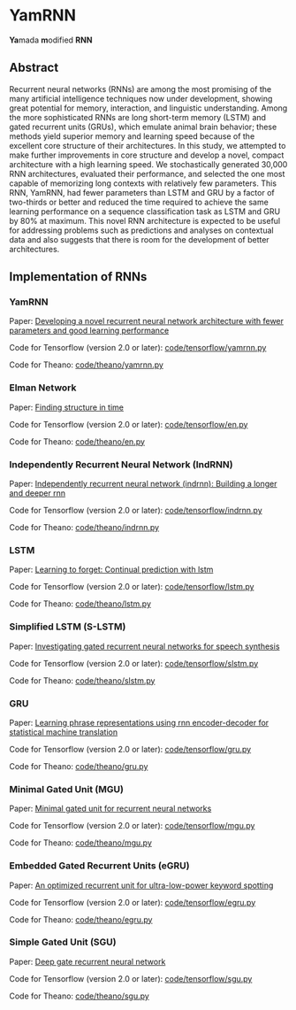 # YamRNN
**Ya**mada **m**odified **RNN**

## Abstract
Recurrent neural networks (RNNs) are among the most promising of the many artificial intelligence techniques now under development, showing great potential for memory, interaction, and linguistic understanding. Among the more sophisticated RNNs are long short-term memory (LSTM) and gated recurrent units (GRUs), which emulate animal brain behavior; these methods yield superior memory and learning speed because of the excellent core structure of their architectures. In this study, we attempted to make further improvements in core structure and develop a novel, compact architecture with a high learning speed. We stochastically generated 30,000 RNN architectures, evaluated their performance, and selected the one most capable of memorizing long contexts with relatively few parameters. This RNN, YamRNN, had fewer parameters than LSTM and GRU by a factor of two-thirds or better and reduced the time required to achieve the same learning performance on a sequence classification task as LSTM and GRU by 80% at maximum. This novel RNN architecture is expected to be useful for addressing problems such as predictions and analyses on contextual data and also suggests that there is room for the development of better architectures.

## Implementation of RNNs
### YamRNN
Paper: [Developing a novel recurrent neural network architecture with fewer parameters and good learning performance](https://www.biorxiv.org/content/10.1101/2020.04.08.031484v1)

Code for Tensorflow (version 2.0 or later): [code/tensorflow/yamrnn.py](https://github.com/yamada-kd/YamRNN/blob/master/code/tensorflow/yamrnn.py)

Code for Theano: [code/theano/yamrnn.py](https://github.com/yamada-kd/YamRNN/blob/master/code/theano/yamrnn.py)

### Elman Network
Paper: [Finding structure in time](https://www.sciencedirect.com/science/article/pii/036402139090002E)

Code for Tensorflow (version 2.0 or later): [code/tensorflow/en.py](https://github.com/yamada-kd/YamRNN/blob/master/code/tensorflow/en.py)

Code for Theano: [code/theano/en.py](https://github.com/yamada-kd/YamRNN/blob/master/code/theano/en.py)

### Independently Recurrent Neural Network (IndRNN)
Paper: [Independently recurrent neural network (indrnn): Building a longer and deeper rnn](https://arxiv.org/abs/1803.04831)

Code for Tensorflow (version 2.0 or later): [code/tensorflow/indrnn.py](https://github.com/yamada-kd/YamRNN/blob/master/code/tensorflow/indrnn.py)

Code for Theano: [code/theano/indrnn.py](https://github.com/yamada-kd/YamRNN/blob/master/code/theano/indrnn.py)

### LSTM
Paper: [Learning to forget: Continual prediction with lstm](https://www.mitpressjournals.org/doi/10.1162/089976600300015015)

Code for Tensorflow (version 2.0 or later): [code/tensorflow/lstm.py](https://github.com/yamada-kd/YamRNN/blob/master/code/tensorflow/lstm.py)

Code for Theano: [code/theano/lstm.py](https://github.com/yamada-kd/YamRNN/blob/master/code/theano/lstm.py)

### Simplified LSTM (S-LSTM)
Paper: [Investigating gated recurrent neural networks for speech synthesis](https://arxiv.org/abs/1601.02539)

Code for Tensorflow (version 2.0 or later): [code/tensorflow/slstm.py](https://github.com/yamada-kd/YamRNN/blob/master/code/tensorflow/slstm.py)

Code for Theano: [code/theano/slstm.py](https://github.com/yamada-kd/YamRNN/blob/master/code/theano/slstm.py)

### GRU
Paper: [Learning phrase representations using rnn encoder-decoder for statistical machine translation](https://www.aclweb.org/anthology/D14-1179/)

Code for Tensorflow (version 2.0 or later): [code/tensorflow/gru.py](https://github.com/yamada-kd/YamRNN/blob/master/code/tensorflow/gru.py)

Code for Theano: [code/theano/gru.py](https://github.com/yamada-kd/YamRNN/blob/master/code/theano/gru.py)

### Minimal Gated Unit (MGU)
Paper: [Minimal gated unit for recurrent neural networks](https://link.springer.com/article/10.1007/s11633-016-1006-2)

Code for Tensorflow (version 2.0 or later): [code/tensorflow/mgu.py](https://github.com/yamada-kd/YamRNN/blob/master/code/tensorflow/mgu.py)

Code for Theano: [code/theano/mgu.py](https://github.com/yamada-kd/YamRNN/blob/master/code/theano/mgu.py)

### Embedded Gated Recurrent Units (eGRU)
Paper: [An optimized recurrent unit for ultra-low-power keyword spotting](https://dl.acm.org/doi/abs/10.1145/3328907)

Code for Tensorflow (version 2.0 or later): [code/tensorflow/egru.py](https://github.com/yamada-kd/YamRNN/blob/master/code/tensorflow/egru.py)

Code for Theano: [code/theano/egru.py](https://github.com/yamada-kd/YamRNN/blob/master/code/theano/egru.py)

### Simple Gated Unit (SGU)
Paper: [Deep gate recurrent neural network](https://arxiv.org/abs/1604.02910)

Code for Tensorflow (version 2.0 or later): [code/tensorflow/sgu.py](https://github.com/yamada-kd/YamRNN/blob/master/code/tensorflow/sgu.py)

Code for Theano: [code/theano/sgu.py](https://github.com/yamada-kd/YamRNN/blob/master/code/theano/sgu.py)
